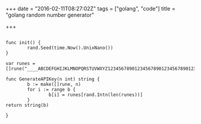+++
date = "2016-02-11T08:27:02Z"
tags = ["golang", "code"]
title = "golang random number generator"

+++

```

func init() {
		rand.Seed(time.Now().UnixNano())
}

var runes = 
[]rune("____ABCDEFGHIJKLMNOPQRSTUVWXYZ1234567890123456789012345678901234567890")

func GenerateAPIKey(n int) string {
		b := make([]rune, n)
		for i := range b {
				b[i] = runes[rand.Intn(len(runes))]
		}
return string(b)

}

```
